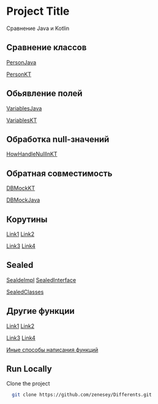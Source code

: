 
# Project Title

Сравнение Java и Kotlin




## Сравнение классов
[PersonJava](src/main/java/v2/examplesOnJava/part1/PersonJava.kt) 

[PersonKT](src/main/kotlin/v2/examplesOnKotlin/part1/PersonKT.kt)
## Обьявление полей
[VariablesJava](src/main/java/v2/examplesOnJava/part1/Variables.java)

[VariablesKT](src/main/kotlin/v2/examplesOnKotlin/part1/Vars.kt)
## Обработка null-значений
[HowHandleNullInKT](src/main/kotlin/v2/examplesOnKotlin/part1/HowHandleNullInKT.kt)

## Обратная совместимость
[DBMockKT](src/main/kotlin/v2/examplesOnKotlin/part2/DBMockKT.kt)

[DBMockJava](src/main/java/v2/examplesOnJava/part2/DBMockJava.java)

## Корутины
[Link1](src/main/kotlin/v2/examplesOnKotlin/part3sugar/courutinesExamples)
[Link2](src/main/kotlin/v2/examplesOnKotlin/part3sugar/courutinesExamples)

[Link3](src/main/kotlin/v2/examplesOnKotlin/part3sugar/courutinesExamples)
[Link4](src/main/kotlin/v2/examplesOnKotlin/part3sugar/courutinesExamples)

## Sealed 

[SealdeImpl](src/main/kotlin/v2/examplesOnKotlin/part3sugar/sealedEx/sealdeImpl.kt)
[SealedInterface](src/main/kotlin/v2/examplesOnKotlin/part3sugar/sealedEx/SealedInterface.kt)

[SealedClasses](src/main/kotlin/v2/examplesOnKotlin/part3sugar/sealedEx/SealedClasses.kt)

## Другие функции
[Link1](src/main/kotlin/v2/examplesOnKotlin/part3sugar/OtherNicedFunc.kt)
[Link2](src/main/kotlin/v2/examplesOnKotlin/part3sugar/OtherNicedFunc2.kt)

[Link3](src/main/kotlin/v2/examplesOnKotlin/part3sugar/RunCatch.kt)
[Link4](src/main/kotlin/v2/examplesOnKotlin/part3sugar/TopLvlFunc.kt)

[Иные способы написания функций](src/main/kotlin/v2/examplesOnKotlin/part3sugar/notSure/DifferentFunc.kt)


## Run Locally

Clone the project



```bash
  git clone https://github.com/zenesey/Differents.git
```
